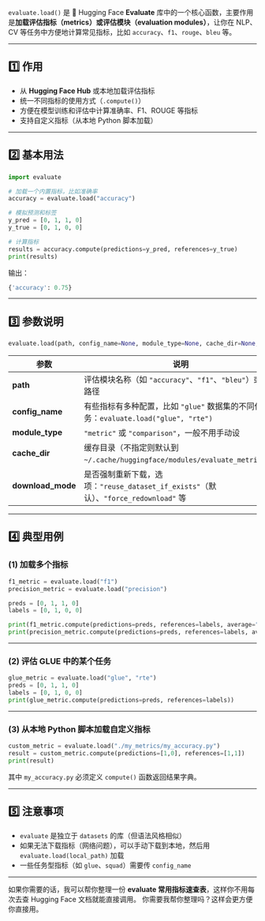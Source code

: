 `evaluate.load()` 是 🤗 Hugging Face **Evaluate** 库中的一个核心函数，主要作用是**加载评估指标（metrics）或评估模块（evaluation modules）**，让你在 NLP、CV 等任务中方便地计算常见指标，比如 `accuracy`、`f1`、`rouge`、`bleu` 等。

---

## 1️⃣ 作用

* 从 **Hugging Face Hub** 或本地加载评估指标
* 统一不同指标的使用方式（`.compute()`）
* 方便在模型训练和评估中计算准确率、F1、ROUGE 等指标
* 支持自定义指标（从本地 Python 脚本加载）

---

## 2️⃣ 基本用法

```python
import evaluate

# 加载一个内置指标，比如准确率
accuracy = evaluate.load("accuracy")

# 模拟预测和标签
y_pred = [0, 1, 1, 0]
y_true = [0, 1, 0, 0]

# 计算指标
results = accuracy.compute(predictions=y_pred, references=y_true)
print(results)
```

输出：

```python
{'accuracy': 0.75}
```

---

## 3️⃣ 参数说明

```python
evaluate.load(path, config_name=None, module_type=None, cache_dir=None, download_mode=None)
```

| 参数                 | 说明                                                                 |
| ------------------ | ------------------------------------------------------------------ |
| **path**           | 评估模块名称（如 `"accuracy"`、`"f1"`、`"bleu"`）或本地路径                        |
| **config\_name**   | 有些指标有多种配置，比如 `"glue"` 数据集的不同任务：`evaluate.load("glue", "rte")`      |
| **module\_type**   | `"metric"` 或 `"comparison"`，一般不用手动设                                |
| **cache\_dir**     | 缓存目录（不指定则默认到 `~/.cache/huggingface/modules/evaluate_metrics/`）     |
| **download\_mode** | 是否强制重新下载，选项：`"reuse_dataset_if_exists"`（默认）、`"force_redownload"` 等 |

---

## 4️⃣ 典型用例

### (1) 加载多个指标

```python
f1_metric = evaluate.load("f1")
precision_metric = evaluate.load("precision")

preds = [0, 1, 1, 0]
labels = [0, 1, 0, 0]

print(f1_metric.compute(predictions=preds, references=labels, average="macro"))
print(precision_metric.compute(predictions=preds, references=labels, average="macro"))
```

---

### (2) 评估 GLUE 中的某个任务

```python
glue_metric = evaluate.load("glue", "rte")
preds = [0, 1, 1, 0]
labels = [0, 1, 0, 0]
print(glue_metric.compute(predictions=preds, references=labels))
```

---

### (3) 从本地 Python 脚本加载自定义指标

```python
custom_metric = evaluate.load("./my_metrics/my_accuracy.py")
result = custom_metric.compute(predictions=[1,0], references=[1,1])
print(result)
```

其中 `my_accuracy.py` 必须定义 `compute()` 函数返回结果字典。

---

## 5️⃣ 注意事项

* `evaluate` 是独立于 `datasets` 的库（但语法风格相似）
* 如果无法下载指标（网络问题），可以手动下载到本地，然后用 `evaluate.load(local_path)` 加载
* 一些任务型指标（如 `glue`、`squad`）需要传 `config_name`

---

如果你需要的话，我可以帮你整理一份 **evaluate 常用指标速查表**，这样你不用每次去查 Hugging Face 文档就能直接调用。
你需要我帮你整理吗？这样会更方便你直接用。
